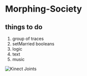 # Morphing-Society

## things to do
  1. group of traces
  2. setMarried booleans
  3. logic
  4. text
  5.  music
  
![Kinect Joints](https://vvvv.org/sites/default/files/images/kinectskeleton-map2.png)
